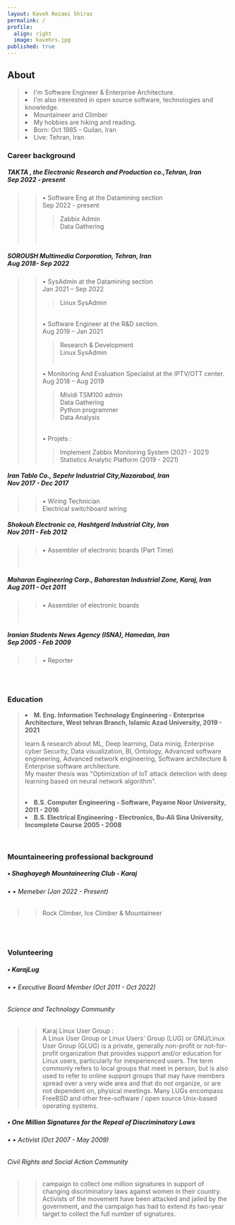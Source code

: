 ```yaml
---
layout: Kaveh Rezaei Shiraz
permalink: /
profile:
  align: right
  image: kavehrs.jpg
published: true
---
```


   

## About
<blockquote>
 <li> I'm Software Engineer & Enterprise Architecture.</li>
 <li> I'm also interested in open source software, technologies and knowledge. </li>
 <li> Mountaineer and Climber </li>
  <li> My hobbies are hiking and reading.</li>
 <li> Born: Oct 1985 - Guilan, Iran </li>
 <li> Live: Tehran, Iran </li></blockquote>






### Career background
> 
>

>
>
##### TAKTA , the Electronic Research and Production co.,Tehran, Iran<br> Sep 2022 - present<br>
>> •	Software Eng at the Datamining section<br>  Sep 2022 - present<br>
>>> Zabbix Admin<br>
>>> Data Gathering <br>
>>
>> ‌ <br>
>
>
##### SOROUSH Multimedia Corporation, Tehran, Iran<br> Aug 2018- Sep 2022 <br>
>> •	SysAdmin at the Datamining section<br> Jan 2021 – Sep 2022<br>
>>> Linux SysAdmin<br>
>>
>> ‌ <br>
>> • Software Engineer at the R&D section.<br> Aug 2019 – Jan 2021<br>
>>> Research & Development<br>
>>> Linux SysAdmin<br>
>> ‌ <br>
>>
>> •	Monitoring And Evaluation Specialist at the IPTV/OTT center.<br> Aug 2018 – Aug 2019<br>
>>> Mividi TSM100 admin<br>
>>> Data Gathering<br>
>>> Python programmer<br>
>>>Data Analysis<br>
>>
>> ‌ <br>
>> •	Projets :<br>
>>> Implement Zabbix Monitoring System (2021 - 2021)<br>
>>> Statistics Analytic Platform (2019 - 2021)<br>
>
>
##### Iran Tablo Co., Sepehr Industrial City,Nazarabad, Iran<br> Nov 2017 - Dec 2017<br>
>> •	Wiring Technician<br> Electrical switchboard wiring<br>
>
>
##### Shokouh Electronic co, Hashtgerd Industrial City, Iran<br> Nov 2011 - Feb 2012<br>
>> •	Assembler of electronic boards (Part Time)<br>
><br>
>
##### Maharan Engineering Corp., Baharestan Industrial Zone, Karaj, Iran<br> Aug 2011 - Oct 2011<br>
>> •	Assembler of electronic boards<br>
><br>
>
##### Iranian Students News Agency (ISNA), Hamedan, Iran<br> Sep 2005 - Feb 2009<br>
>> •	Reporter<br>


<br><br>

### Education
<blockquote>
<li> <strong> M. Eng. Information Technology Engineering - Enterprise Architecture, West tehran Branch, Islamic Azad University, 2019 - 2021 </strong>
    <p>learn & research about ML, Deep learning, Data minig, Enterprise cyber Security, Data visualization, BI, Ontology, Advanced software engineering, Advanced     network engineering, Software architecture & Enterprise software architecture.<br>My  master thesis was "Optimization of IoT attack detection with deep learning based on neural network algorithm". </p> </li> <br>
    
<li><strong> B.S. Computer Engineering - Software, Payame Noor University, 2011 - 2016 </strong> </li> 
<li><strong> B.S. Electrical Engineering - Electronics, Bu-Ali Sina University, Incomplete Course 2005 - 2008 </strong></li>  </blockquote>  
  <br>
  
  
### Mountaineering professional background
>
>
#####  • Shaghayegh Mountaineering Club - Karaj  <br>   
###### • •	 Memeber (Jan 2022 - Present)   <br>  
>> Rock Climber, Ice Climber &   Mountaineer <br>  
>
> 

<br><br>



### Volunteering   
>
>
#####  • KarajLug<br>
###### • •	 Executive Board Member (Oct 2011 - Oct 2022) <br> 
###### Science and Technology Community<br>
>> Karaj Linux User Group :<br>
>> A Linux User Group or Linux Users' Group (LUG) or GNU/Linux User Group (GLUG) is a private, generally non-profit or not-for-profit organization that provides support and/or education for Linux users, particularly for inexperienced users. The term commonly refers to local groups that meet in person, but is also used to refer to online support groups that may have members spread over a very wide area and that do not organize, or are not dependent on, physical meetings. Many LUGs encompass FreeBSD and other free-software / open source Unix-based operating systems.<br>
>
>
#####  • One Million Signatures for the Repeal of Discriminatory Laws <br>
###### • •	 Activist (Oct 2007 - May 2009) <br> 
###### Civil Rights and Social Action Community <br>
>> campaign to collect one million signatures in support of changing discriminatory laws against women in their country. Activists of the movement have been attacked and jailed by the government, and the campaign has had to extend its two-year target to collect the full number of signatures. 

>
>
<br><br>
  
  


<!-- Google tag (gtag.js) -->
<script async src="https://www.googletagmanager.com/gtag/js?id=G-X4V1FLGZMH"></script>
<script>
  window.dataLayer = window.dataLayer || [];
  function gtag(){dataLayer.push(arguments);}
  gtag('js', new Date());

  gtag('config', 'G-X4V1FLGZMH');
</script>

